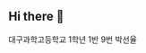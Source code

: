 ## Hi there 👋
대구과학고등학교 1학년 1반 9번 박선율

<!--
**seonyul09/seonyul09** is a ✨ _special_ ✨ repository because its `README.md` (this file) appears on your GitHub profile.

Here are some ideas to get you started:

- 🔭 I’m currently working on high school.
- 🌱 I’m currently learning github.
- 👯 I’m looking to collaborate on math.
- 🤔 I’m looking for help with friend.
- 💬 Ask me about anything.
- 📫 How to reach me: 대구과학고등학교 1학년 1반 박선율.
- 😄 Pronouns: happy.
- ⚡ Fun fact: I'm handsome.
-->
